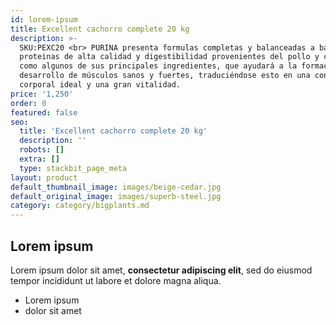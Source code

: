 ```yaml
---
id: lorem-ipsum
title: Excellent cachorro complete 20 kg
description: >-
  SKU:PEXC20 <br> PURINA presenta formulas completas y balanceadas a base de
  proteinas de alta calidad y digestibilidad provenientes del pollo y con arroz
  como algunos de sus principales ingredientes, que ayudará a la formación y
  desarrollo de músculos sanos y fuertes, traduciéndose esto en una conformación
  corporal ideal y una gran vitalidad.
price: '1,250'
order: 0
featured: false
seo:
  title: 'Excellent cachorro complete 20 kg'
  description: ''
  robots: []
  extra: []
  type: stackbit_page_meta
layout: product
default_thumbnail_image: images/beige-cedar.jpg
default_original_image: images/superb-steel.jpg
category: category/bigplants.md
---
```

## Lorem ipsum

Lorem ipsum dolor sit amet, **consectetur adipiscing elit**, sed do eiusmod tempor incididunt ut labore et dolore magna aliqua.

- Lorem ipsum
- dolor sit amet
